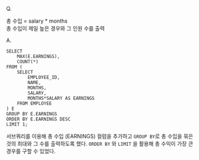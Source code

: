 Q.

총 수입 = salary * months<br>
총 수입이 제일 높은 경우와 그 인원 수를 출력

A.
```
SELECT
    MAX(E.EARNINGS),
    COUNT(*)
FROM (
    SELECT
        EMPLOYEE_ID,
        NAME,
        MONTHS,
        SALARY,
        MONTHS*SALARY AS EARNINGS
    FROM EMPLOYEE
) E
GROUP BY E.EARNINGS
ORDER BY E.EARNINGS DESC
LIMIT 1;
```

서브쿼리를 이용해 총 수입 (EARNINGS) 컬럼을 추가하고 `GROUP BY`로 총 수입을 묶은 것의 최대와 그 수를 출력하도록 했다. `ORDER BY` 와 `LIMIT` 을 활용해 총 수익이 가장 큰 경우를 구할 수 있었다.